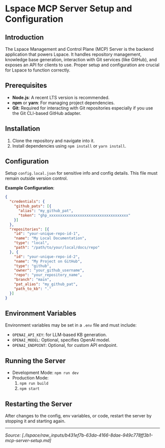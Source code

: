 # Lspace MCP Server Setup and Configuration

## Introduction

The Lspace Management and Control Plane (MCP) Server is the backend application that powers Lspace. It handles repository management, knowledge base generation, interaction with Git services (like GitHub), and exposes an API for clients to use. Proper setup and configuration are crucial for Lspace to function correctly.

## Prerequisites

- **Node.js**: A recent LTS version is recommended.
- **npm** or **yarn**: For managing project dependencies.
- **Git**: Required for interacting with Git repositories especially if you use the Git CLI-based GitHub adapter.

## Installation

1. Clone the repository and navigate into it.
2. Install dependencies using `npm install` or `yarn install`.

## Configuration

Setup `config.local.json` for sensitive info and config details. This file must remain outside version control.

**Example Configuration**:
```json
{
  "credentials": {
    "github_pats": [{
      "alias": "my_github_pat",
      "token": "ghp_xxxxxxxxxxxxxxxxxxxxxxxxxxxxxxxxxxxx"
    }]
  },
  "repositories": [{
    "id": "your-unique-repo-id-1",
    "name": "My Local Documentation",
    "type": "local",
    "path": "/path/to/your/local/docs/repo"
  }, {
    "id": "your-unique-repo-id-2",
    "name": "My Project on GitHub",
    "type": "github",
    "owner": "your_github_username",
    "repo": "your_repository_name",
    "branch": "main",
    "pat_alias": "my_github_pat",
    "path_to_kb": "."
  }]
}
```

## Environment Variables

Environment variables may be set in a `.env` file and must include:
- `OPENAI_API_KEY`: for LLM-based KB generation.
- `OPENAI_MODEL`: Optional, specifies OpenAI model.
- `OPENAI_ENDPOINT`: Optional, for custom API endpoint.

## Running the Server

- Development Mode: `npm run dev`
- Production Mode:
  1. `npm run build`
  2. `npm start`

## Restarting the Server

After changes to the config, env variables, or code, restart the server by stopping it and starting again.

---

*Source: [./lspace/raw_inputs/b431ef7b-63da-4166-8dae-949c778ff3b1-mcp-server-setup.md]*